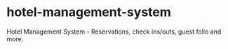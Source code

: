 hotel-management-system
=======================

Hotel Management System - Reservations, check ins/outs, guest folio and more.
